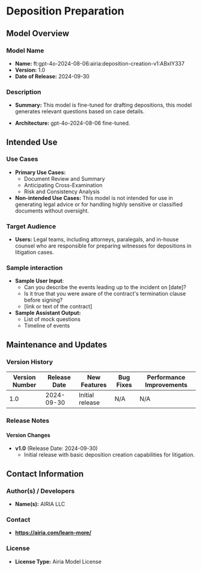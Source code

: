 # Deposition Preparation

## Model Overview

### Model Name
- **Name:** ft:gpt-4o-2024-08-06:airia:deposition-creation-v1:ABxIY337 
- **Version:** 1.0
- **Date of Release:** 2024-09-30

### Description
- **Summary:** This model is fine-tuned for drafting depositions, this model generates relevant questions based on case details.

- **Architecture:**  gpt-4o-2024-08-06 fine-tuned.

## Intended Use

### Use Cases
- **Primary Use Cases:**
  - Document Review and Summary
  - Anticipating Cross-Examination
  - Risk and Consistency Analysis
- **Non-intended Use Cases:** This model is not intended for use in generating legal advice or for handling highly sensitive or classified documents without oversight.

### Target Audience
- **Users:** Legal teams, including attorneys, paralegals, and in-house counsel who are responsible for preparing witnesses for depositions in litigation cases.
  
### Sample interaction
- **Sample User Input**: 
  - Can you describe the events leading up to the incident on [date]?
  - Is it true that you were aware of the contract's termination clause before signing?
  - [link or text of the contract]
- **Sample Assistant Output:**
  - List of mock questions
  - Timeline of events




## Maintenance and Updates

### Version History
| Version Number | Release Date | New Features                  | Bug Fixes                   | Performance Improvements     |
|----------------|--------------|-------------------------------|-----------------------------|------------------------------|
| 1.0            | 2024-09-30  | Initial release               | N/A | N/A |



### Release Notes
#### Version Changes
- **v1.0** (Release Date: 2024-09-30)
  - Initial release with basic deposition creation capabilities for litigation. 


## Contact Information

### Author(s) / Developers
- **Name(s):** AIRIA LLC

### Contact
- **https://airia.com/learn-more/** 

### License
- **License Type:** Airia Model License
